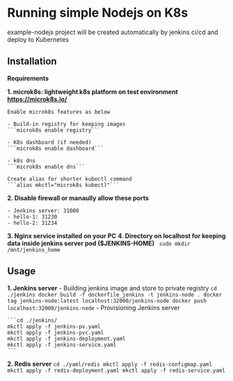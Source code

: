 # Running simple Nodejs on K8s
example-nodejs project will be created automatically by jenkins ci/cd and deploy to Kubernetes

## Installation

**Requirements**

**1. microk8s: lightweight k8s platform on test environment https://microk8s.io/**

	Enable microk8s features as below

	- Build-in registry for keeping images
  	```microk8s enable registry```

	- K8s dashboard (if needed)
	```microk8s enable dashboard```

	- k8s dns 
	```microk8s enable dns```

	Create alias for shorter kubectl command
	```alias mkctl="microk8s kubectl"```

**2. Disable firewall or manaully allow these ports**
	
	- Jenkins server: 31000
	- hello-1: 31230
	- hello-2: 31234

**3. Nginx service installed on your PC**
**4. Directory on localhost for keeping data inside jenkins server pod ($JENKINS-HOME)**
	``` sudo mkdir /mnt/jenkins_home```

## Usage

**1. Jenkins server**
	- Building jenkins image and store to private registry
	``` cd ./jenkins
	docker build -f dockerfile_jenkins -t jenkins-node .
	docker tag jenkins-node:latest localhost:32000/jenkins-node
	docker push localhost:32000/jenkins-node
	```
	- Provisioning Jenkins server

	```cd ./jenkins/
	mkctl apply -f jenkins-pv.yaml
	mkctl apply -f jenkins-pvc.yaml
	mkctl apply -f jenkins-deployment.yaml
	mkctl apply -f jenkins-service.yaml
	```

**2. Redis server**
	```cd ./yaml/redis
	mkctl apply -f redis-configmap.yaml
	mkctl apply -f redis-deployment.yaml
	mkctl apply -f redis-service.yaml
	```





	
